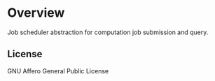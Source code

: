 # Overview

Job scheduler abstraction for computation job submission and query.

## License

GNU Affero General Public License
